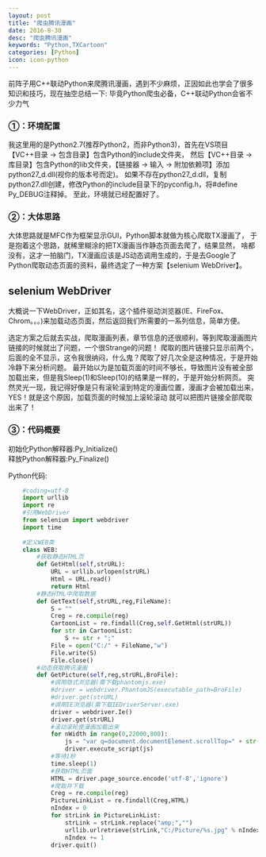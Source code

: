 ```yaml
---
layout: post
title: "爬虫腾讯漫画"
date: 2016-8-30
desc: "爬虫腾讯漫画"
keywords: "Python,TXCartoon"
categories: [Python]
icon: icon-python
---
```


前阵子用C++联动Python来爬腾讯漫画，遇到不少麻烦，正因如此也学会了很多知识和技巧，现在抽空总结一下:
毕竟Python爬虫必备，C++联动Python会省不少力气

### ①：环境配置
  我这里用的是Python2.7(推荐Python2，而非Python3)，首先在VS项目【VC++目录 -> 包含目录】包含Python的include文件夹，
  然后【VC++目录 -> 库目录】包含Python的lib文件夹，【链接器 -> 输入 -> 附加依赖项】添加python27_d.dll(视你的版本号而定)。
  如果不存在python27_d.dll，复制python27.dll创建，修改Python的include目录下的pyconfig.h，将#define Py_DEBUG注释掉。
  至此，环境就已经配置好了。
  
### ②：大体思路
  大体思路就是MFC作为框架显示GUI，Python脚本就做为核心爬取TX漫画了，
  于是抱着这个思路，就稀里糊涂的把TX漫画当作静态页面去爬了，结果显然，
  啥都没有，这才一拍脑门，TX漫画应该是JS动态调用生成的，于是去Google了
  Python爬取动态页面的资料，最终选定了一种方案【selenium WebDriver】。
  
## selenium WebDriver
  大概说一下WebDriver，正如其名，这个插件驱动浏览器(IE、FireFox、Chrom。。。)来加载动态页面，然后返回我们所需要的一系列信息，简单方便。
  
  选定方案之后就去实战，爬取漫画列表，章节信息的还很顺利，等到爬取漫画图片链接的时候就出了问题，一个很Strange的问题！
  爬取的图片链接只显示前两个，后面的全不显示，这令我很纳闷，什么鬼？爬取了好几次全是这种情况，于是开始冷静下来分析问题。
  最开始以为是加载页面的时间不够长，导致图片没有被全部加载出来，但是我Sleep(1)和Sleep(10)的结果是一样的，于是开始分析网页。
  突然灵光一现，我记得好像是只有滚轮滚到特定的漫画位置，漫画才会被加载出来，YES！就是这个原因，加载页面的时候加上滚轮滚动
  就可以把图片链接全部爬取出来了！
  
### ③：代码概要
  初始化Python解释器:Py_Initialize()  
  释放Python解释器:Py_Finalize()
  
  Python代码:
``` python
    #coding=utf-8
    import urllib
    import re
    #引用WebDriver
    from selenium import webdriver
    import time
    
    #定义WEB类
    class WEB:
        #获取静态HTML页
        def GetHtml(self,strURL):
            URL = urllib.urlopen(strURL)
            Html = URL.read()
            return Html
        #静态HTML中爬取数据
        def GetText(self,strURL,reg,FileName):
            S = ""
            Creg = re.compile(reg)
            CartoonList = re.findall(Creg,self.GetHtml(strURL))
            for str in CartoonList:
                S += str + ";"
            File = open("C:/" + FileName,"w")
            File.write(S)
            File.close()
        #动态获取腾讯漫画
        def GetPicture(self,reg,strURL,BroFile):
            #调用隐式浏览器(需下载phantomjs.exe)
            #driver = webdriver.PhantomJS(executable_path=BroFile)
            #driver.get(strURL)
            #调用IE浏览器(需下载IEDriverServer.exe)
            driver = webdriver.Ie()
            driver.get(strURL)
            #滚动滚轮使漫画加载出来
            for nWidth in range(0,22000,800):
                js = "var q=document.documentElement.scrollTop=" + str(nWidth)
                driver.execute_script(js)
            #等待1秒
            time.sleep(1)
            #获取HTML页面
            HTML = driver.page_source.encode('utf-8','ignore')
            #爬取并下载
            Creg = re.compile(reg)
            PictureLinkList = re.findall(Creg,HTML)
            nIndex = 0
            for strLink in PictureLinkList:
                strLink = strLink.replace("amp;","")
                urllib.urlretrieve(strLink,"C:/Picture/%s.jpg" % nIndex)
                nIndex += 1
            driver.quit()  
```
